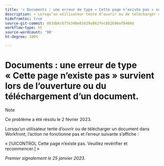 ```yaml
---
title: '« Documents : une erreur de type « Cette page n’existe pas » survient lors de l’ouverture ou du téléchargement d’un document. »'
description: « Lorsqu’un utilisateur tente d’ouvrir ou de télécharger un document dans Workfront, l’action ne fonctionne pas et une erreur s’affiche. »
hidefromtoc: true
source-git-commit: d03db6c677e340e01629a962fec8b2690af8460d
workflow-type: ht
source-wordcount: '90'
ht-degree: 100%

---
```



# Documents : une erreur de type « Cette page n’existe pas » survient lors de l’ouverture ou du téléchargement d’un document.

<!--This article is on the WF and WFP TOC-->

>[!NOTE]
>
>Ce problème a été résolu le 2 février 2023.

Lorsqu’un utilisateur tente d’ouvrir ou de télécharger un document dans Workfront, l’action ne fonctionne pas et l’erreur suivante s’affiche :

« [!UICONTROL Cette page n’existe pas. Veuillez revérifier et recommencer.] »

_Premier signalement le 25 janvier 2023._
